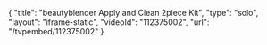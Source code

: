 {
    "title": "beautyblender Apply and Clean 2piece Kit",
    "type": "solo",
    "layout": "iframe-static",
    "videoId": "112375002",
    "url": "\/tvpembed\/112375002"
}
